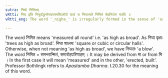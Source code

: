 ```yaml
---
sutra: निघो निमितम्
vRtti: निघ इति निपूर्वाद्धन्तेरप्प्रत्ययष्टिलोपो घत्वं च निपात्यते निमितं चेदभिधेयं भवति ॥
vRtti_eng: The word '_nigha_' is irregularly formed in the sense of 'as high as broad'.

---
```

The word निमित means 'measured all round' i.e. 'as high as broad'. As निघा वृक्षाः 'trees as high as broad'. निघा शालयः 'square or cubic or circular halls'. Otherwise, when not meaning 'as high as broad', we have निघातः 'a blow'. The word निमित = समन्तान्मितं, समारोहपरिणाहम् । It may be derived from मा or from मि । In the first case it will mean 'measured' and in the other, 'erected, built'. Professor Bothlingk refers to _Apastamba_ _Dharma_. I.20.30 for the meaning of this word.